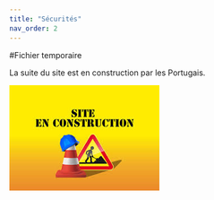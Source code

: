 ```yaml
---
title: "Sécurités"
nav_order: 2
---
```


#Fichier temporaire

La suite du site est en construction par les Portugais.

![Les portugais sont en train de construire le site](../assets/images/site_construction.jpeg)
